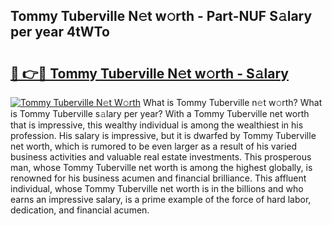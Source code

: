 ## Tommy Tuberville N𝚎t w𝚘rth - Part-NUF S𝚊lary per year 4tWTo

# <h2><a href="http://gc36enm.nevu.top/?p=Tommy+Tuberville">🔗 👉🔴 Tommy Tuberville N𝚎t w𝚘rth - S𝚊lary</a></h2>

[![Tommy Tuberville N𝚎t W𝚘rth](https://i.imgur.com/Oavwk0R.jpeg)](http://gc36enm.nevu.top/?p=Tommy+Tuberville)
What is Tommy Tuberville n𝚎t w𝚘rth? What is Tommy Tuberville s𝚊lary per year?
With a Tommy Tuberville net worth that is impressive, this wealthy individual is among the wealthiest in his profession. His salary is impressive, but it is dwarfed by Tommy Tuberville net worth, which is rumored to be even larger as a result of his varied business activities and valuable real estate investments. This prosperous man, whose Tommy Tuberville net worth is among the highest globally, is renowned for his business acumen and financial brilliance. This affluent individual, whose Tommy Tuberville net worth is in the billions and who earns an impressive salary, is a prime example of the force of hard labor, dedication, and financial acumen.
